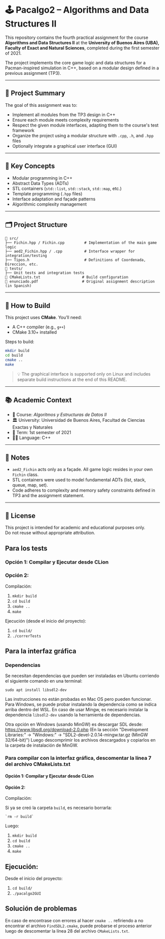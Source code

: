 # 🕹️ Pacalgo2 – Algorithms and Data Structures II

This repository contains the fourth practical assignment for the course **Algorithms and Data Structures II** at the **University of Buenos Aires (UBA), Faculty of Exact and Natural Sciences**, completed during the first semester of 2021.

The project implements the core game logic and data structures for a Pacman-inspired simulation in C++, based on a modular design defined in a previous assignment (TP3).

---

## 📌 Project Summary

The goal of this assignment was to:

- Implement all modules from the TP3 design in C++
- Ensure each module meets complexity requirements
- Respect the given module interfaces, adapting them to the course's test framework
- Organize the project using a modular structure with `.cpp`, `.h`, and `.hpp` files
- Optionally integrate a graphical user interface (GUI)

---

## 🧠 Key Concepts

- Modular programming in C++
- Abstract Data Types (ADTs)
- STL containers (`std::list`, `std::stack`, `std::map`, etc.)
- Template programming (`.hpp` files)
- Interface adaptation and façade patterns
- Algorithmic complexity management

---

## 🗂️ Project Structure

```
📁 src/
├── Fichin.hpp / Fichin.cpp         # Implementation of the main game logic
├── aed2_Fichin.hpp / .cpp          # Interface wrapper for integration/testing
├── Tipos.h                         # Definitions of Coordenada, Direccion, etc.
📁 tests/
├── Unit tests and integration tests
📄 CMakeLists.txt                   # Build configuration
📄 enunciado.pdf                    # Original assignment description (in Spanish)
```

---

## 🚀 How to Build

This project uses **CMake**. You’ll need:
- A C++ compiler (e.g., `g++`)
- CMake 3.10+ installed

Steps to build:

```bash
mkdir build
cd build
cmake ..
make
```

> 💡 The graphical interface is supported only on Linux and includes separate build instructions at the end of this README.

---

## 📚 Academic Context

- 📘 Course: *Algoritmos y Estructuras de Datos II*  
- 🏛️ University: Universidad de Buenos Aires, Facultad de Ciencias Exactas y Naturales  
- 📅 Term: 1st semester of 2021  
- 🧑‍💻 Language: C++

---

## 📎 Notes

- `aed2_Fichin` acts only as a façade. All game logic resides in your own `Fichin` class.
- STL containers were used to model fundamental ADTs (list, stack, queue, map, set).
- Code adheres to complexity and memory safety constraints defined in TP3 and the assignment statement.

---

## 🪪 License

This project is intended for academic and educational purposes only.  
Do not reuse without appropriate attribution.



## Para los tests

### Opción 1: Compilar y Ejecutar desde CLion

### Opción 2:

Compilación:

1. `mkdir build`
2. `cd build`
3. `cmake ..`
4. `make`

Ejecución (desde el inicio del proyecto):

1. `cd build/`
2. `./correrTests`

## Para la interfaz gráfica

### Dependencias

Se necesitan dependencias que pueden ser instaladas en Ubuntu corriendo el siguiente comando en una terminal:

    sudo apt install libsdl2-dev


Las instrucciones no están probadas en Mac OS pero pueden funcionar. Para
Windows, se puede probar instalando la dependencia como se indica arriba dentro
del WSL. En caso de usar Mingw, es necesario instalar la dependencia
`libsdl2-dev` usando la herramienta de dependencias.

Otra opción en Windows (usando MinGW) es descargar SDL desde:
https://www.libsdl.org/download-2.0.php
(En la sección "Development Libraries:" -> "Windows:" -> "SDL2-devel-2.0.14-mingw.tar.gz (MinGW 32/64-bit)")
Luego descomprimir los archivos descargados y copiarlos en la carpeta de instalación de MinGW.

### Para compilar con la interfaz gráfica, descomentar la línea 7 del archivo CMakeLists.txt

#### Opción 1: Compilar y Ejecutar desde CLion

#### Opción 2:

Compilación:

Si ya se creó la carpeta `build`, es necesario borrarla:

    `rm -r build`

Luego:

1. `mkdir build`
2. `cd build`
3. `cmake ..`
4. `make`

## Ejecución:

Desde el inicio del proyecto:

1. `cd build/`
2. `./pacalgo2GUI`

## Solución de problemas

En caso de encontrase con errores al hacer `cmake ..` refiriendo a no encontrar el archivo `FindSDL2.cmake`, puede probarse el proceso anterior luego de descomentar la línea 28 del archivo `CMakeLists.txt`.
